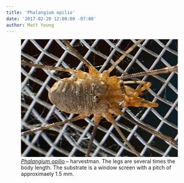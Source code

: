 ```yaml
---
title: 'Phalangium opilio'
date: '2017-02-20 12:00:00 -07:00'
author: Matt Young
---
```

<figure>
<img src="/uploads/2017/DSC01124_Harvestman_Phalangium_opilio_600.jpg" alt="Harvestman"/>
<figcaption>
<a href="https://en.wikipedia.org/wiki/Phalangium_opilio"><i>Phalangium opilio</i></a> &ndash; harvestman. The legs are several times the body length.  The substrate is a window screen with a pitch of approximaely 1.5 mm.
</figcaption>
</figure>

